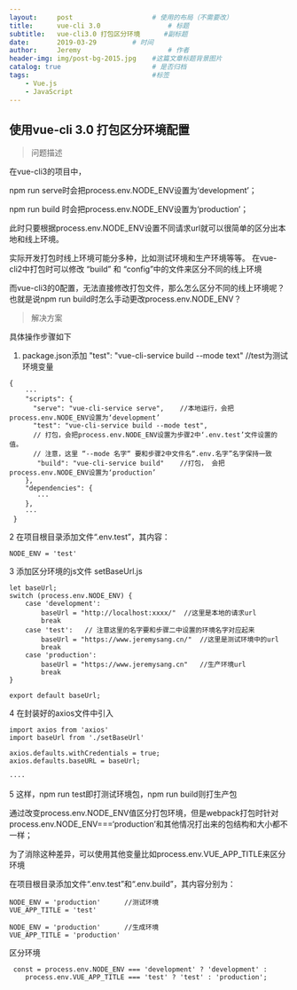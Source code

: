 ```yaml
---
layout:     post                    # 使用的布局（不需要改）
title:      vue-cli 3.0                 # 标题 
subtitle:   vue-cli3.0 打包区分环境      #副标题
date:       2019-03-29         # 时间
author:     Jeremy                      # 作者
header-img: img/post-bg-2015.jpg    #这篇文章标题背景图片
catalog: true                       # 是否归档
tags:                               #标签
    - Vue.js 
    - JavaScript
---
```

                    
## 使用vue-cli 3.0 打包区分环境配置

> 问题描述

  在vue-cli3的项目中，
  
  npm run serve时会把process.env.NODE_ENV设置为‘development’；
  
  npm run build 时会把process.env.NODE_ENV设置为‘production’；
  
  此时只要根据process.env.NODE_ENV设置不同请求url就可以很简单的区分出本地和线上环境。
  
  实际开发打包时线上环境可能分多种，比如测试环境和生产环境等等。
  在vue-cli2中打包时可以修改 “build” 和 “config”中的文件来区分不同的线上环境
  
  而vue-cli3的0配置，无法直接修改打包文件，那么怎么区分不同的线上环境呢？ 也就是说npm run build时怎么手动更改process.env.NODE_ENV？
  
> 解决方案
  
  具体操作步骤如下
  
  1. package.json添加  "test": "vue-cli-service build --mode text"  //test为测试环境变量
  
    {
        ···
        "scripts": {
          "serve": "vue-cli-service serve",    //本地运行，会把process.env.NODE_ENV设置为‘development’
          "test": "vue-cli-service build --mode test",  
          // 打包，会把process.env.NODE_ENV设置为步骤2中‘.env.test’文件设置的值。
          // 注意，这里 “--mode 名字“ 要和步骤2中文件名“.env.名字”名字保持一致
           "build": "vue-cli-service build"    //打包， 会把process.env.NODE_ENV设置为‘production’
        },
        "dependencies": {
           ···    
        },
        ···
     }
     
  2  在项目根目录添加文件“.env.test”，其内容：
  
    NODE_ENV = 'test'
    
  3  添加区分环境的js文件 setBaseUrl.js
  
    let baseUrl;   
    switch (process.env.NODE_ENV) {
        case 'development':
            baseUrl = "http://localhost:xxxx/"  //这里是本地的请求url
            break
        case 'test':   // 注意这里的名字要和步骤二中设置的环境名字对应起来
            baseUrl = "https://www.jeremysang.cn/"  //这里是测试环境中的url
            break
        case 'production':
            baseUrl = "https://www.jeremysang.cn"   //生产环境url
            break
    }
    
    export default baseUrl; 
    
  4  在封装好的axios文件中引入
  
    import axios from 'axios'
    import baseUrl from './setBaseUrl'
    
    axios.defaults.withCredentials = true;
    axios.defaults.baseURL = baseUrl;
    
    ····
    
  5  这样，npm run test即打测试环境包，npm run build则打生产包   
  
  通过改变process.env.NODE_ENV值区分打包环境，但是webpack打包时针对process.env.NODE_ENV===‘production’和其他情况打出来的包结构和大小都不一样；
  
  为了消除这种差异，可以使用其他变量比如process.env.VUE_APP_TITLE来区分环境
  
   在项目根目录添加文件“.env.test”和“.env.build”，其内容分别为： 
   
    NODE_ENV = 'production'      //测试环境
    VUE_APP_TITLE = 'test'
    
    NODE_ENV = 'production'      //生成环境
    VUE_APP_TITLE = 'production' 

   区分环境
   
     const = process.env.NODE_ENV === 'development' ? 'development' :
        process.env.VUE_APP_TITLE === 'test' ? 'test' : 'production';
        
        

